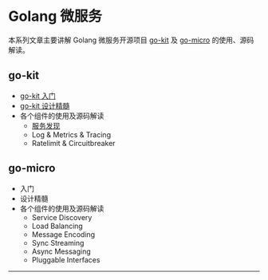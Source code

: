 # Golang 微服务

本系列文章主要讲解 Golang 微服务开源项目 [go-kit](https://github.com/go-kit/kit) 及 [go-micro](https://github.com/micro/go-micro) 的使用、源码解读。

## go-kit
- [go-kit 入门](https://github.com/sunrongya/blog/blob/master/Golang%20%E5%BE%AE%E6%9C%8D%E5%8A%A1%E7%B3%BB%E5%88%97%20go-kit%20%E5%85%A5%E9%97%A8.md)
- [go-kit 设计精髓](https://github.com/sunrongya/blog/blob/master/Golang%20%E5%BE%AE%E6%9C%8D%E5%8A%A1%E7%B3%BB%E5%88%97%20go-kit%20%E8%AE%BE%E8%AE%A1%E7%B2%BE%E9%AB%93.md)
- 各个组件的使用及源码解读
  - [服务发现](https://github.com/sunrongya/blog/blob/master/Golang%20%E5%BE%AE%E6%9C%8D%E5%8A%A1%E7%B3%BB%E5%88%97%20go-kit(Service%20Discovery).md)
  - Log & Metrics & Tracing
  - Ratelimit & Circuitbreaker

## go-micro
- 入门
- 设计精髓
- 各个组件的使用及源码解读
  - Service Discovery
  - Load Balancing
  - Message Encoding
  - Sync Streaming
  - Async Messaging
  - Pluggable Interfaces

---
